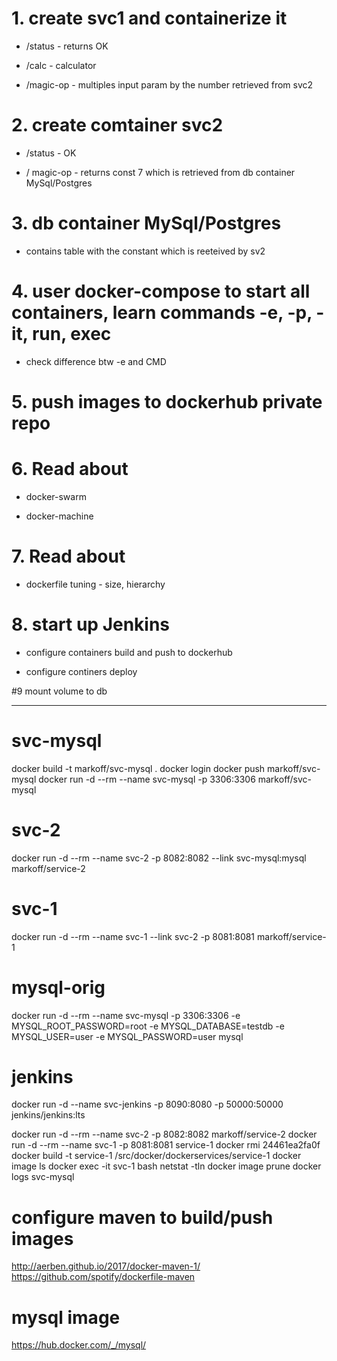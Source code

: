 # 1. create svc1 and containerize it

- /status - returns OK

- /calc - calculator

- /magic-op - multiples input param by the number retrieved from svc2

# 2. create comtainer svc2

- /status - OK

- / magic-op - returns const 7 which is retrieved from db container MySql/Postgres    

# 3. db container MySql/Postgres

- contains table with the constant which is reeteived by sv2

# 4. user docker-compose to start all containers, learn commands -e, -p, -it, run, exec
- check difference btw -e and CMD

# 5. push images to dockerhub private repo

# 6. Read about

- docker-swarm

- docker-machine

# 7. Read about

- dockerfile tuning - size, hierarchy

# 8. start up Jenkins

- configure containers build and push to dockerhub

- configure continers deploy

#9 mount volume to db

-----------------------------

# svc-mysql
docker build -t markoff/svc-mysql .
docker login
docker push markoff/svc-mysql
docker run -d --rm --name svc-mysql -p 3306:3306 markoff/svc-mysql

# svc-2
docker run -d --rm --name svc-2 -p 8082:8082 --link svc-mysql:mysql markoff/service-2

# svc-1
docker run -d --rm --name svc-1 --link svc-2 -p 8081:8081 markoff/service-1

# mysql-orig
docker run -d --rm --name svc-mysql -p 3306:3306 -e MYSQL_ROOT_PASSWORD=root -e MYSQL_DATABASE=testdb -e MYSQL_USER=user -e MYSQL_PASSWORD=user mysql

# jenkins
docker run -d --name svc-jenkins -p 8090:8080 -p 50000:50000 jenkins/jenkins:lts


docker run -d --rm --name svc-2 -p 8082:8082 markoff/service-2
docker run -d --rm --name svc-1 -p 8081:8081 service-1
docker rmi 24461ea2fa0f
docker build -t service-1 /src/docker/dockerservices/service-1
docker image ls
docker exec -it svc-1 bash
netstat -tln
docker image prune
docker logs svc-mysql


# configure maven to build/push images
http://aerben.github.io/2017/docker-maven-1/
https://github.com/spotify/dockerfile-maven

# mysql image
https://hub.docker.com/_/mysql/